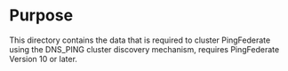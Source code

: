 # Purpose
This directory contains the data that is required to cluster PingFederate using the DNS_PING
cluster discovery mechanism, requires PingFederate Version 10 or later.
